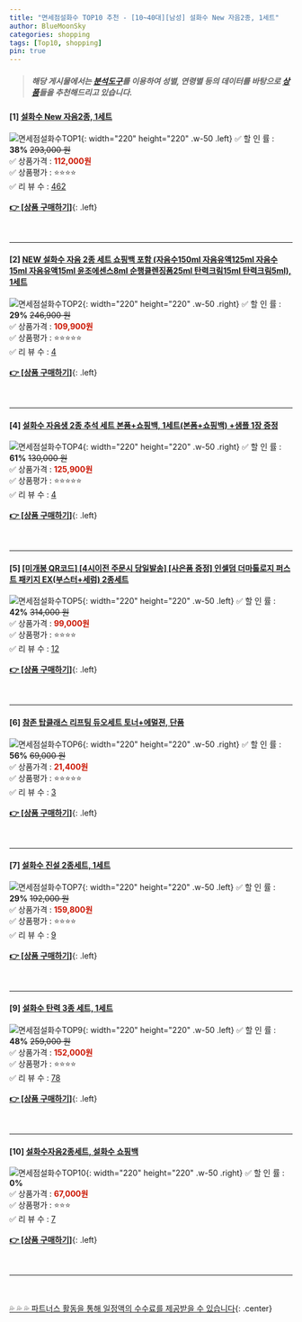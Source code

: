 ```yaml
---
title: "면세점설화수 TOP10 추천 - [10~40대][남성] 설화수 New 자음2종, 1세트"
author: BlueMoonSky
categories: shopping
tags: [Top10, shopping]
pin: true
---
```


> ##### 해당 게시물에서는 [**분석도구**](https://itemscout.io/)를 이용하여 **성별**, **연령별** 등의 데이터를 바탕으로 [**상품**](https://link.coupang.com/a/baae76)들을 추천해드리고 있습니다.

#### [1] [설화수 New 자음2종, 1세트](https://link.coupang.com/re/AFFSDP?lptag=AF5964186&subid=bluemoonsky6999&pageKey=7154032261&traceid=V0-153&itemId=17991665177&vendorItemId=85148212538)
![면세점설화수TOP1](https://thumbnail6.coupangcdn.com/thumbnails/remote/230x230ex/image/retail/images/4173917782382193-aecaab22-634d-4570-8e6f-0cad29b2149e.jpg){: width="220" height="220" .w-50 .left}
✅ 할 인 률 : **38%** ~~<del class="base-price"> 293,000  </del>원~~<br>
✅ 상품가격 : <span style="color:#cb1400"> **112,000원** </span><br>
✅ 상품평가 : ⭐⭐⭐⭐<br>
✅ 리 뷰 수 : [462](https://link.coupang.com/re/AFFSDP?lptag=AF5964186&subid=bluemoonsky6999&pageKey=7154032261&traceid=V0-153&itemId=17991665177&vendorItemId=85148212538)<br>
<br>
[**👉  [상품 구매하기]**](https://link.coupang.com/re/AFFSDP?lptag=AF5964186&subid=bluemoonsky6999&pageKey=7154032261&traceid=V0-153&itemId=17991665177&vendorItemId=85148212538){: .left}
<br>
<br>
<br>

***

#### [2] [NEW 설화수 자음 2종 세트 쇼핑백 포함 (자음수150ml 자음유액125ml 자음수15ml 자음유액15ml 윤조에센스8ml 순행클렌징폼25ml 탄력크림15ml 탄력크림5ml), 1세트](https://link.coupang.com/re/AFFSDP?lptag=AF5964186&subid=bluemoonsky6999&pageKey=7310822587&traceid=V0-153&itemId=18728793342&vendorItemId=84219177543)
![면세점설화수TOP2](https://thumbnail10.coupangcdn.com/thumbnails/remote/230x230ex/image/vendor_inventory/4e6f/e8c112ba0a92fa30a917cd7f2b34b167e8df8e9befd4375fd9646b42865d.jpg){: width="220" height="220" .w-50 .right}
✅ 할 인 률 : **29%** ~~<del class="base-price"> 246,900  </del>원~~<br>
✅ 상품가격 : <span style="color:#cb1400"> **109,900원** </span><br>
✅ 상품평가 : ⭐⭐⭐⭐⭐<br>
✅ 리 뷰 수 : [4](https://link.coupang.com/re/AFFSDP?lptag=AF5964186&subid=bluemoonsky6999&pageKey=7310822587&traceid=V0-153&itemId=18728793342&vendorItemId=84219177543)<br>
<br>
[**👉  [상품 구매하기]**](https://link.coupang.com/re/AFFSDP?lptag=AF5964186&subid=bluemoonsky6999&pageKey=7310822587&traceid=V0-153&itemId=18728793342&vendorItemId=84219177543){: .left}
<br>
<br>
<br>

***

#### [4] [설화수 자음생 2종 추석 세트 본품+쇼핑백, 1세트(본폼+쇼핑백) +샘플 1장 증정](https://link.coupang.com/re/AFFSDP?lptag=AF5964186&subid=bluemoonsky6999&pageKey=7564395231&traceid=V0-153&itemId=19936045229&vendorItemId=86263885383)
![면세점설화수TOP4](https://thumbnail6.coupangcdn.com/thumbnails/remote/230x230ex/image/vendor_inventory/80f3/2eaf184944ae92c61ee607bf2d623c7fc85e848f5b7fd7bed249fee58d96.png){: width="220" height="220" .w-50 .right}
✅ 할 인 률 : **61%** ~~<del class="base-price"> 130,000  </del>원~~<br>
✅ 상품가격 : <span style="color:#cb1400"> **125,900원** </span><br>
✅ 상품평가 : ⭐⭐⭐⭐⭐<br>
✅ 리 뷰 수 : [4](https://link.coupang.com/re/AFFSDP?lptag=AF5964186&subid=bluemoonsky6999&pageKey=7564395231&traceid=V0-153&itemId=19936045229&vendorItemId=86263885383)<br>
<br>
[**👉  [상품 구매하기]**](https://link.coupang.com/re/AFFSDP?lptag=AF5964186&subid=bluemoonsky6999&pageKey=7564395231&traceid=V0-153&itemId=19936045229&vendorItemId=86263885383){: .left}
<br>
<br>
<br>

***

#### [5] [[미개봉 QR코드] [4시이전 주문시 당일발송] [사은품 증정] 인셀덤 더마톨로지 퍼스트 패키지 EX(부스터+세럼) 2종세트](https://link.coupang.com/re/AFFSDP?lptag=AF5964186&subid=bluemoonsky6999&pageKey=7436606479&traceid=V0-153&itemId=19327717243&vendorItemId=73685069937)
![면세점설화수TOP5](https://thumbnail9.coupangcdn.com/thumbnails/remote/230x230ex/image/vendor_inventory/b52e/2ccd144e530dc117eb17c12d0b9796940fd6d0197368f3a100148dd30095.jpg){: width="220" height="220" .w-50 .left}
✅ 할 인 률 : **42%** ~~<del class="base-price"> 314,000  </del>원~~<br>
✅ 상품가격 : <span style="color:#cb1400"> **99,000원** </span><br>
✅ 상품평가 : ⭐⭐⭐⭐<br>
✅ 리 뷰 수 : [12](https://link.coupang.com/re/AFFSDP?lptag=AF5964186&subid=bluemoonsky6999&pageKey=7436606479&traceid=V0-153&itemId=19327717243&vendorItemId=73685069937)<br>
<br>
[**👉  [상품 구매하기]**](https://link.coupang.com/re/AFFSDP?lptag=AF5964186&subid=bluemoonsky6999&pageKey=7436606479&traceid=V0-153&itemId=19327717243&vendorItemId=73685069937){: .left}
<br>
<br>
<br>

***

#### [6] [참존 탑클래스 리프팅 듀오세트 토너+에멀젼, 단품](https://link.coupang.com/re/AFFSDP?lptag=AF5964186&subid=bluemoonsky6999&pageKey=7425801689&traceid=V0-153&itemId=19274849724&vendorItemId=84644211180)
![면세점설화수TOP6](https://thumbnail6.coupangcdn.com/thumbnails/remote/230x230ex/image/vendor_inventory/a060/395b17f5ff9cf998ffecad68efbf484e2b75c8cf4a4c62484e0cc24076ad.jpg){: width="220" height="220" .w-50 .right}
✅ 할 인 률 : **56%** ~~<del class="base-price"> 69,000  </del>원~~<br>
✅ 상품가격 : <span style="color:#cb1400"> **21,400원** </span><br>
✅ 상품평가 : ⭐⭐⭐⭐⭐<br>
✅ 리 뷰 수 : [3](https://link.coupang.com/re/AFFSDP?lptag=AF5964186&subid=bluemoonsky6999&pageKey=7425801689&traceid=V0-153&itemId=19274849724&vendorItemId=84644211180)<br>
<br>
[**👉  [상품 구매하기]**](https://link.coupang.com/re/AFFSDP?lptag=AF5964186&subid=bluemoonsky6999&pageKey=7425801689&traceid=V0-153&itemId=19274849724&vendorItemId=84644211180){: .left}
<br>
<br>
<br>

***

#### [7] [설화수 진설 2종세트, 1세트](https://link.coupang.com/re/AFFSDP?lptag=AF5964186&subid=bluemoonsky6999&pageKey=6576822268&traceid=V0-153&itemId=14784759903&vendorItemId=86263948166)
![면세점설화수TOP7](https://thumbnail8.coupangcdn.com/thumbnails/remote/230x230ex/image/vendor_inventory/5131/d61feffcab0cc43efcfcc2b2321659a8c4db845c3c5aca396cd05d1e8cae.jpg){: width="220" height="220" .w-50 .left}
✅ 할 인 률 : **29%** ~~<del class="base-price"> 192,000  </del>원~~<br>
✅ 상품가격 : <span style="color:#cb1400"> **159,800원** </span><br>
✅ 상품평가 : ⭐⭐⭐⭐<br>
✅ 리 뷰 수 : [9](https://link.coupang.com/re/AFFSDP?lptag=AF5964186&subid=bluemoonsky6999&pageKey=6576822268&traceid=V0-153&itemId=14784759903&vendorItemId=86263948166)<br>
<br>
[**👉  [상품 구매하기]**](https://link.coupang.com/re/AFFSDP?lptag=AF5964186&subid=bluemoonsky6999&pageKey=6576822268&traceid=V0-153&itemId=14784759903&vendorItemId=86263948166){: .left}
<br>
<br>
<br>

***

#### [9] [설화수 탄력 3종 세트, 1세트](https://link.coupang.com/re/AFFSDP?lptag=AF5964186&subid=bluemoonsky6999&pageKey=7360103870&traceid=V0-153&itemId=18960573397&vendorItemId=86086502242)
![면세점설화수TOP9](https://thumbnail7.coupangcdn.com/thumbnails/remote/230x230ex/image/retail/images/5299441220227741-0db641a5-6a98-49ab-9b1f-539a66e6aa78.jpg){: width="220" height="220" .w-50 .left}
✅ 할 인 률 : **48%** ~~<del class="base-price"> 259,000  </del>원~~<br>
✅ 상품가격 : <span style="color:#cb1400"> **152,000원** </span><br>
✅ 상품평가 : ⭐⭐⭐⭐<br>
✅ 리 뷰 수 : [78](https://link.coupang.com/re/AFFSDP?lptag=AF5964186&subid=bluemoonsky6999&pageKey=7360103870&traceid=V0-153&itemId=18960573397&vendorItemId=86086502242)<br>
<br>
[**👉  [상품 구매하기]**](https://link.coupang.com/re/AFFSDP?lptag=AF5964186&subid=bluemoonsky6999&pageKey=7360103870&traceid=V0-153&itemId=18960573397&vendorItemId=86086502242){: .left}
<br>
<br>
<br>

***

#### [10] [설화수자음2종세트, 설화수 쇼핑백](https://link.coupang.com/re/AFFSDP?lptag=AF5964186&subid=bluemoonsky6999&pageKey=7593724829&traceid=V0-153&itemId=20072129679&vendorItemId=87167505151)
![면세점설화수TOP10](https://thumbnail9.coupangcdn.com/thumbnails/remote/230x230ex/image/vendor_inventory/caf5/8bd0a357062781b4c49aa314a315eeb7ff2b93e3bb5b3e071b6572e4ae32.jpeg){: width="220" height="220" .w-50 .right}
✅ 할 인 률 : **0%** <br>
✅ 상품가격 : <span style="color:#cb1400"> **67,000원** </span><br>
✅ 상품평가 : ⭐⭐⭐<br>
✅ 리 뷰 수 : [7](https://link.coupang.com/re/AFFSDP?lptag=AF5964186&subid=bluemoonsky6999&pageKey=7593724829&traceid=V0-153&itemId=20072129679&vendorItemId=87167505151)<br>
<br>
[**👉  [상품 구매하기]**](https://link.coupang.com/re/AFFSDP?lptag=AF5964186&subid=bluemoonsky6999&pageKey=7593724829&traceid=V0-153&itemId=20072129679&vendorItemId=87167505151){: .left}
<br>
<br>
<br>

***
<br><br>[💦 💦 💦 파트너스 활동을 통해 일정액의 수수료를 제공받을 수 있습니다](https://link.coupang.com/a/baae76){: .center}